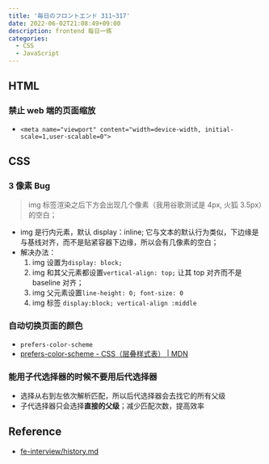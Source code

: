 ```yaml
---
title: '毎日のフロントエンド 311~317'
date: 2022-06-02T21:08:49+09:00
description: frontend 每日一练
categories:
  - CSS
  - JavaScript
---
```


## HTML

### 禁止 web 端的页面缩放

- `<meta name="viewport" content="width=device-width, initial-scale=1,user-scalable=0">`

## CSS

### 3 像素 Bug

> img 标签渲染之后下方会出现几个像素（我用谷歌测试是 4px, 火狐 3.5px）的空白；

- img 是行内元素，默认 display：inline; 它与文本的默认行为类似，下边缘是与基线对齐，而不是贴紧容器下边缘，所以会有几像素的空白；
- 解决办法：
  1. img 设置为`display: block;`
  2. img 和其父元素都设置`vertical-align: top;` 让其 top 对齐而不是 baseline 对齐；
  3. img 父元素设置`line-height: 0; font-size: 0`
  4. img 标签 `display:block; vertical-align :middle`

### 自动切换页面的颜色

- `prefers-color-scheme`
- [prefers-color-scheme - CSS（层叠样式表） | MDN](https://developer.mozilla.org/zh-CN/docs/Web/CSS/@media/prefers-color-scheme)

### 能用子代选择器的时候不要用后代选择器

- 选择从右到左依次解析匹配，所以后代选择器会去找它的所有父级
- 子代选择器只会选择**直接的父级**；减少匹配次数，提高效率

## Reference

- [fe-interview/history.md](https://github.com/haizlin/fe-interview/blob/master/category/history.md)

